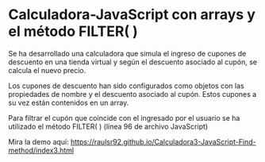 # Calculadora-JavaScript con arrays y el método FILTER( )

Se ha desarrollado una calculadora que simula el ingreso de cupones de descuento en una tienda virtual y según el descuento asociado al cupón, se calcula el nuevo precio.

Los cupones de descuento han sido configurados como objetos con las propiedades de nombre y el descuento asociado al cupón. Estos cupones a su vez están contenidos en un array.

Para filtrar el cupón que coincide con el ingresado por el usuario se ha utilizado el método FILTER( ) (línea 96 de archivo JavaScript)

Mira la demo aquí: https://raulsr92.github.io/Calculadora3-JavaScript-Find-method/index3.html


